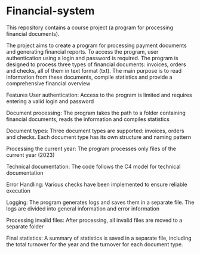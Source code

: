 # Financial-system
This repository contains a course project (a program for processing financial documents).

The project aims to create a program for processing payment documents and generating financial reports. To access the program, user authentication using a login and password is required. The program is designed to process three types of financial documents: invoices, orders and checks, all of them in text format (txt). The main purpose is to read information from these documents, compile statistics and provide a comprehensive financial overview

Features User authentication: Access to the program is limited and requires entering a valid login and password

Document processing: The program takes the path to a folder containing financial documents, reads the information and compiles statistics

Document types: Three document types are supported: invoices, orders and checks. Each document type has its own structure and naming pattern

Processing the current year: The program processes only files of the current year (2023)

Technical documentation: The code follows the C4 model for technical documentation

Error Handling: Various checks have been implemented to ensure reliable execution

Logging: The program generates logs and saves them in a separate file. The logs are divided into general information and error information

Processing invalid files: After processing, all invalid files are moved to a separate folder

Final statistics: A summary of statistics is saved in a separate file, including the total turnover for the year and the turnover for each document type.

